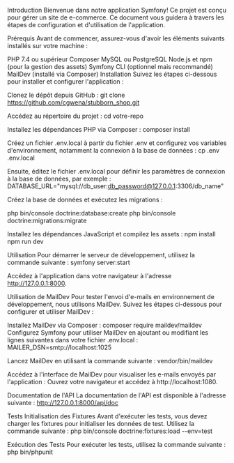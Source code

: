 Introduction
Bienvenue dans notre application Symfony! Ce projet est conçu pour gérer un site de e-commerce. Ce document vous guidera à travers les étapes de configuration et d'utilisation de l'application.

Prérequis
Avant de commencer, assurez-vous d'avoir les éléments suivants installés sur votre machine :

PHP 7.4 ou supérieur
Composer
MySQL ou PostgreSQL
Node.js et npm (pour la gestion des assets)
Symfony CLI (optionnel mais recommandé)
MailDev (installé via Composer)
Installation
Suivez les étapes ci-dessous pour installer et configurer l'application :

Clonez le dépôt depuis GitHub :
git clone https://github.com/cgwena/stubborn_shop.git

Accédez au répertoire du projet :
cd votre-repo

Installez les dépendances PHP via Composer :
composer install

Créez un fichier .env.local à partir du fichier .env et configurez vos variables d'environnement, notamment la connexion à la base de données :
cp .env .env.local

Ensuite, éditez le fichier .env.local pour définir les paramètres de connexion à la base de données, par exemple :
DATABASE_URL="mysql://db_user:db_password@127.0.0.1:3306/db_name"

Créez la base de données et exécutez les migrations :

php bin/console doctrine:database:create
php bin/console doctrine:migrations:migrate

Installez les dépendances JavaScript et compilez les assets :
npm install
npm run dev

Utilisation
Pour démarrer le serveur de développement, utilisez la commande suivante :
symfony server:start

Accédez à l'application dans votre navigateur à l'adresse http://127.0.0.1:8000.

Utilisation de MailDev
Pour tester l'envoi d'e-mails en environnement de développement, nous utilisons MailDev. Suivez les étapes ci-dessous pour configurer et utiliser MailDev :

Installez MailDev via Composer :
composer require maildev/maildev
Configurez Symfony pour utiliser MailDev en ajoutant ou modifiant les lignes suivantes dans votre fichier .env.local :
MAILER_DSN=smtp://localhost:1025

Lancez MailDev en utilisant la commande suivante :
vendor/bin/maildev

Accédez à l'interface de MailDev pour visualiser les e-mails envoyés par l'application :
Ouvrez votre navigateur et accédez à http://localhost:1080.

Documentation de l'API
La documentation de l'API est disponible à l'adresse suivante : http://127.0.0.1:8000/api/doc

Tests
Initialisation des Fixtures
Avant d'exécuter les tests, vous devez charger les fixtures pour initialiser les données de test. Utilisez la commande suivante :
php bin/console doctrine:fixtures:load --env=test

Exécution des Tests
Pour exécuter les tests, utilisez la commande suivante :
php bin/phpunit
